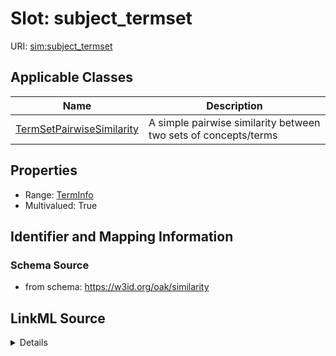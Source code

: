 # Slot: subject_termset

URI: [sim:subject_termset](https://w3id.org/linkml/similarity/subject_termset)



<!-- no inheritance hierarchy -->




## Applicable Classes

| Name | Description |
| --- | --- |
[TermSetPairwiseSimilarity](TermSetPairwiseSimilarity.md) | A simple pairwise similarity between two sets of concepts/terms






## Properties

* Range: [TermInfo](TermInfo.md)
* Multivalued: True








## Identifier and Mapping Information







### Schema Source


* from schema: https://w3id.org/oak/similarity




## LinkML Source

<details>
```yaml
name: subject_termset
from_schema: https://w3id.org/oak/similarity
rank: 1000
multivalued: true
alias: subject_termset
domain_of:
- TermSetPairwiseSimilarity
range: TermInfo
inlined: true

```
</details>